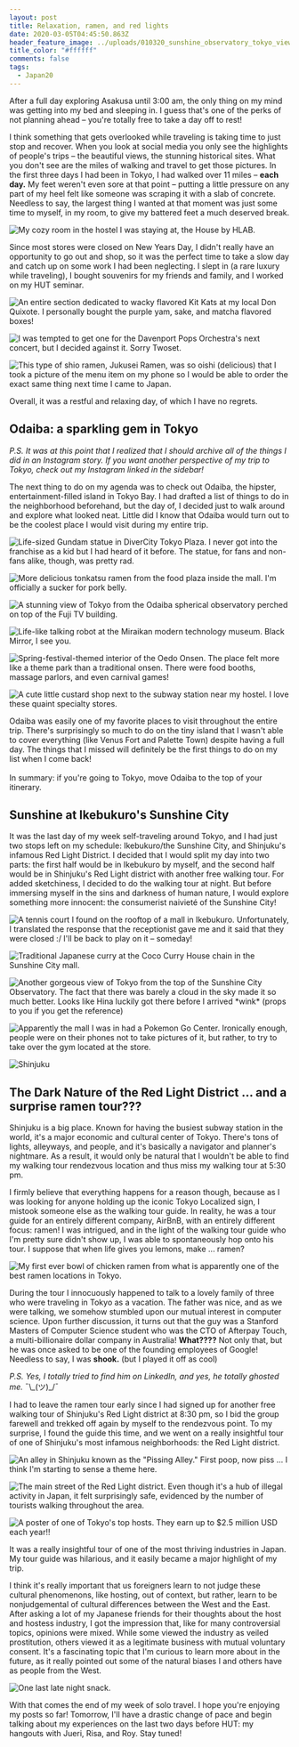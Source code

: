 ```yaml
---
layout: post
title: Relaxation, ramen, and red lights
date: 2020-03-05T04:45:50.863Z
header_feature_image: ../uploads/010320_sunshine_observatory_tokyo_view.jpg
title_color: "#ffffff"
comments: false
tags:
  - Japan20
---
```

After a full day exploring Asakusa until 3:00 am, the only thing on my mind was getting into my bed and sleeping in. I guess that's one of the perks of not planning ahead – you're totally free to take a day off to rest!

I think something that gets overlooked while traveling is taking time to just stop and recover. When you look at social media you only see the highlights of people's trips – the beautiful views, the stunning historical sites. What you don't see are the miles of walking and travel to get those pictures. In the first three days I had been in Tokyo, I had walked over 11 miles – **each day.** My feet weren't even sore at that point – putting a little pressure on any part of my heel felt like someone was scraping it with a slab of concrete. Needless to say, the largest thing I wanted at that moment was just some time to myself, in my room, to give my battered feet a much deserved break.

![My cozy room in the hostel I was staying at, the House by HLAB.](../uploads/010320_house_by_hlab_room.jpg "My cozy room in the hostel I was staying at, the House by HLAB")

Since most stores were closed on New Years Day, I didn't really have an opportunity to go out and shop, so it was the perfect time to take a slow day and catch up on some work I had been neglecting. I slept in (a rare luxury while traveling), I bought souvenirs for my friends and family, and I worked on my HUT seminar.

![An entire section dedicated to wacky flavored Kit Kats at my local Don Quixote. I personally bought the purple yam, sake, and matcha flavored boxes!](../uploads/010120_kit_kats.jpg "A variety of different flavored Kit Kats at my local Don Quixote")

![I was tempted to get one for the Davenport Pops Orchestra's next concert, but I decided against it. Sorry Twoset.](../uploads/010120_rubber_chickens.jpg "Rubber chickens at Don Quixote")

![This type of shio ramen, Jukusei Ramen, was so oishi (delicious) that I took a picture of the menu item on my phone so I would be able to order the exact same thing next time I came to Japan.](../uploads/010120_shio_ramen.jpg "Special New -Jukusei Ramen")

Overall, it was a restful and relaxing day, of which I have no regrets.

## Odaiba: a sparkling gem in Tokyo

*P.S. It was at this point that I realized that I should archive all of the things I did in an Instagram story. If you want another perspective of my trip to Tokyo, check out my Instagram linked in the sidebar!*

The next thing to do on my agenda was to check out Odaiba, the hipster, entertainment-filled island in Tokyo Bay. I had drafted a list of things to do in the neighborhood beforehand, but the day of, I decided just to walk around and explore what looked neat. Little did I know that Odaiba would turn out to be the coolest place I would visit during my entire trip.

![Life-sized Gundam statue in DiverCity Tokyo Plaza. I never got into the franchise as a kid but I had heard of it before. The statue, for fans and non-fans alike, though, was pretty rad.](../uploads/010220_gundam_statue.jpg "Life-sized Gundam statue in DiverCity Tokyo Plaza")

![More delicious tonkatsu ramen from the food plaza inside the mall. I'm officially a sucker for pork belly.](../uploads/010220_divercity_tokyo_ramen.jpg "Delicious tonkatsu ramen from the food plaza in the DiverCity Tokyo mall")

![A stunning view of Tokyo from the Odaiba spherical observatory perched on top of the Fuji TV building.](../uploads/010220_odaiba_observatory_view.jpg "View of Tokyo from the Odaiba observatory")

![Life-like talking robot at the Miraikan modern technology museum. Black Mirror, I see you.](../uploads/010220_mraikan_talking_robot.jpg "Life-like talking robot at the Miraikan modern technology museum")

![Spring-festival-themed interior of the Oedo Onsen. The place felt more like a theme park than a traditional onsen. There were food booths, massage parlors, and even carnival games!](../uploads/010220_oedo_onsen_interior.jpg "Spring-festival themed interior of the Oedo Onsen.")

![A cute little custard shop next to the subway station near my hostel. I love these quaint specialty stores.](../uploads/010220_custard_shop_full.jpg "A cute little custard shop near my hostel.")

Odaiba was easily one of my favorite places to visit throughout the entire trip. There's surprisingly so much to do on the tiny island that I wasn't able to cover everything (like Venus Fort and Palette Town) despite having a full day. The things that I missed will definitely be the first things to do on my list when I come back!\
\
In summary: if you're going to Tokyo, move Odaiba to the top of your itinerary.

## Sunshine at Ikebukuro's Sunshine City

It was the last day of my week self-traveling around Tokyo, and I had just two stops left on my schedule: Ikebukuro/the Sunshine City, and Shinjuku's infamous Red Light District. I decided that I would split my day into two parts: the first half would be in Ikebukuro by myself, and the second half would be in Shinjuku's Red Light district with another free walking tour. For added sketchiness, I decided to do the walking tour at night. But before immersing myself in the sins and darkness of human nature, I would explore something more innocent: the consumerist naivieté of the Sunshine City!

![A tennis court I found on the rooftop of a mall in Ikebukuro. Unfortunately, I translated the response that the receptionist gave me and it said that they were closed :/ I'll be back to play on it – someday!](../uploads/010320_sunshine_city_rooftop_tennis_court.jpg "A tennis court on the rooftop of a mall in Ikebukuro")

![Traditional Japanese curry at the Coco Curry House chain in the Sunshine City mall.](../uploads/010320_coco_curry.jpg "Curry at Coco Curry House in the Sunshine City mall")

![Another gorgeous view of Tokyo from the top of the Sunshine City Observatory. The fact that there was barely a cloud in the sky made it so much better. Looks like Hina luckily got there before I arrived \*wink\* (props to you if you get the reference)](../uploads/010320_sunshine_observatory_tokyo_view.jpg "Another view of Tokyo from the top of the Sunshine City Observatory")

![Apparently the mall I was in had a Pokemon Go Center. Ironically enough, people were on their phones not to take pictures of it, but rather, to try to take over the gym located at the store.](../uploads/010320_pokemon_go_center.jpg "Pokemon Go Center in the middle of the mall")

![](../uploads/010320_shinjuku.jpg "Shinjuku")

## The Dark Nature of the Red Light District ... and a surprise ramen tour???

Shinjuku is a big place. Known for having the busiest subway station in the world, it's a major economic and cultural center of Tokyo. There's tons of lights, alleyways, and people, and it's basically a navigator and planner's nightmare. As a result, it would only be natural that I wouldn't be able to find my walking tour rendezvous location and thus miss my walking tour at 5:30 pm. 

I firmly believe that everything happens for a reason though, because as I was looking for anyone holding up the iconic Tokyo Localized sign, I mistook someone else as the walking tour guide. In reality, he was a tour guide for an entirely different company, AirBnB, with an entirely different focus: ramen! I was intrigued, and in the light of the walking tour guide who I'm pretty sure didn't show up, I was able to spontaneously hop onto his tour. I suppose that when life gives you lemons, make ... ramen?

![My first ever bowl of chicken ramen from what is apparently one of the best ramen locations in Tokyo.](../uploads/010320_ramen_tour_ramen.jpg "The first bowl of ramen I had on the tour")

During the tour I innocuously happened to talk to a lovely family of three who were traveling in Tokyo as a vacation. The father was nice, and as we were talking, we somehow stumbled upon our mutual interest in computer science. Upon further discussion, it turns out that the guy was a Stanford Masters of Computer Science student who was the CTO of Afterpay Touch, a multi-billionaire dollar company in Australia! **What????** Not only that, but he was once asked to be one of the founding employees of Google! Needless to say, I was **shook.** (but I played it off as cool)

*P.S. Yes, I totally tried to find him on LinkedIn, and yes, he totally ghosted me.* ¯\\_(ツ)\_/¯

I had to leave the ramen tour early since I had signed up for another free walking tour of Shinjuku's Red Light district  at 8:30 pm, so I bid the group farewell and trekked off again by myself to the rendezvous point. To my surprise, I found the guide this time, and we went on a really insightful tour of one of Shinjuku's most infamous neighborhoods: the Red Light district.

![An alley in Shinjuku known as the "Pissing Alley." First poop, now piss ... I think I'm starting to sense a theme here.](../uploads/010320_pissing_alley.jpg "An alley in Shinjuku known as the \\\"Pissing Alley\\\"")

![The main street of the Red Light district. Even though it's a hub of illegal activity in Japan, it felt surprisingly safe, evidenced by the number of tourists walking throughout the area.](../uploads/010320_red_light_district.jpg "The main street of the red light district")

![A poster of one of Tokyo's top hosts. They earn up to $2.5 million USD each year!!](../uploads/010320_red_light_district_host.jpg "A poster of one of Tokyo's top hosts")

It was a really insightful tour of one of the most thriving industries in Japan. My tour guide was hilarious, and it easily became a major highlight of my trip.

I think it's really important that us foreigners learn to not judge these cultural phenomenons, like hosting, out of context, but rather, learn to be nonjudgemental of cultural differences between the West and the East. After asking a lot of my Japanese friends for their thoughts about the host and hostess industry, I got the impression that, like for many controversial topics, opinions were mixed. While some viewed the industry as veiled prostitution, others viewed it as a legitimate business with mutual voluntary consent. It's a fascinating topic that I'm curious to learn more about in the future, as it really pointed out some of the natural biases I and others have as people from the West. 

![One last late night snack.](../uploads/010220_custard_shop_full.jpg "Custard shop near my hostel")

With that comes the end of my week of solo travel. I hope you're enjoying my posts so far! Tomorrow, I'll have a drastic change of pace and begin talking about my experiences on the last two days before HUT: my hangouts with Jueri, Risa, and Roy. Stay tuned!